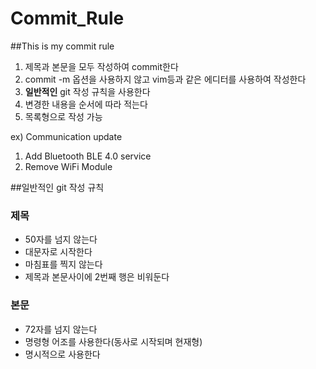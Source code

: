 # Commit_Rule

##This is my commit rule

1. 제목과 본문을 모두 작성하여 commit한다
2. commit -m 옵션을 사용하지 않고 vim등과 같은 에디터를 사용하여 작성한다
3. **일반적인** git 작성 규칙을 사용한다
4. 변경한 내용을 순서에 따라 적는다
5. 목록형으로 작성 가능

ex)
Communication update

1) Add Bluetooth BLE 4.0 service
2) Remove WiFi Module

##일반적인 git 작성 규칙

### 제목
- 50자를 넘지 않는다
- 대문자로 시작한다
- 마침표를 찍지 않는다
- 제목과 본문사이에 2번째 행은 비워둔다

### 본문
- 72자를 넘지 않는다
- 명령형 어조를 사용한다(동사로 시작되며 현재형)
- 명시적으로 사용한다
